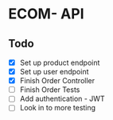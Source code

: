 # ECOM- API

## Todo
- [x] Set up product endpoint
- [x] Set up user endpoint
- [x] Finish Order Controller
- [ ] Finish Order Tests
- [ ] Add authentication - JWT
- [ ] Look in to more testing
